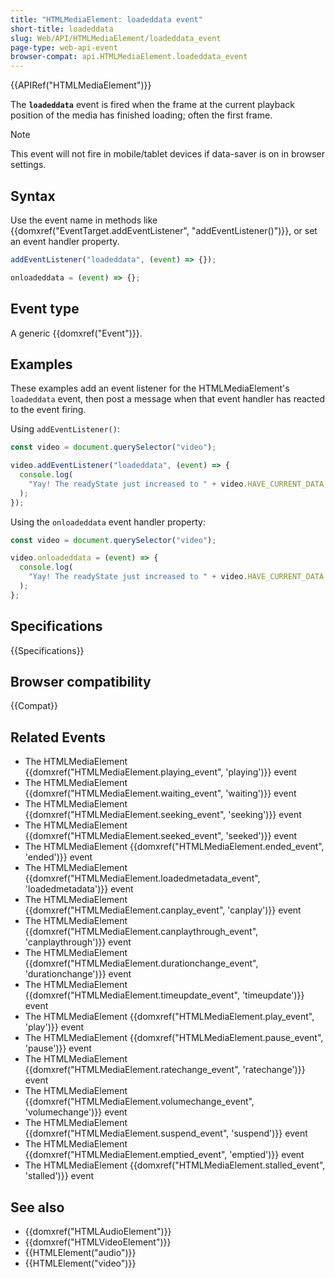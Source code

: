 ```yaml
---
title: "HTMLMediaElement: loadeddata event"
short-title: loadeddata
slug: Web/API/HTMLMediaElement/loadeddata_event
page-type: web-api-event
browser-compat: api.HTMLMediaElement.loadeddata_event
---
```


{{APIRef("HTMLMediaElement")}}

The **`loadeddata`** event is fired when the frame at the current playback position of the media has finished loading; often the first frame.

> [!NOTE]
> This event will not fire in mobile/tablet devices if data-saver is on in browser settings.

## Syntax

Use the event name in methods like {{domxref("EventTarget.addEventListener", "addEventListener()")}}, or set an event handler property.

```js
addEventListener("loadeddata", (event) => {});

onloadeddata = (event) => {};
```

## Event type

A generic {{domxref("Event")}}.

## Examples

These examples add an event listener for the HTMLMediaElement's `loadeddata` event, then post a message when that event handler has reacted to the event firing.

Using `addEventListener()`:

```js
const video = document.querySelector("video");

video.addEventListener("loadeddata", (event) => {
  console.log(
    "Yay! The readyState just increased to " + video.HAVE_CURRENT_DATA + " or greater for the first time."
  );
});
```

Using the `onloadeddata` event handler property:

```js
const video = document.querySelector("video");

video.onloadeddata = (event) => {
  console.log(
    "Yay! The readyState just increased to " + video.HAVE_CURRENT_DATA + " or greater for the first time."
  );
};
```

## Specifications

{{Specifications}}

## Browser compatibility

{{Compat}}

## Related Events

- The HTMLMediaElement {{domxref("HTMLMediaElement.playing_event", 'playing')}} event
- The HTMLMediaElement {{domxref("HTMLMediaElement.waiting_event", 'waiting')}} event
- The HTMLMediaElement {{domxref("HTMLMediaElement.seeking_event", 'seeking')}} event
- The HTMLMediaElement {{domxref("HTMLMediaElement.seeked_event", 'seeked')}} event
- The HTMLMediaElement {{domxref("HTMLMediaElement.ended_event", 'ended')}} event
- The HTMLMediaElement {{domxref("HTMLMediaElement.loadedmetadata_event", 'loadedmetadata')}} event
- The HTMLMediaElement {{domxref("HTMLMediaElement.canplay_event", 'canplay')}} event
- The HTMLMediaElement {{domxref("HTMLMediaElement.canplaythrough_event", 'canplaythrough')}} event
- The HTMLMediaElement {{domxref("HTMLMediaElement.durationchange_event", 'durationchange')}} event
- The HTMLMediaElement {{domxref("HTMLMediaElement.timeupdate_event", 'timeupdate')}} event
- The HTMLMediaElement {{domxref("HTMLMediaElement.play_event", 'play')}} event
- The HTMLMediaElement {{domxref("HTMLMediaElement.pause_event", 'pause')}} event
- The HTMLMediaElement {{domxref("HTMLMediaElement.ratechange_event", 'ratechange')}} event
- The HTMLMediaElement {{domxref("HTMLMediaElement.volumechange_event", 'volumechange')}} event
- The HTMLMediaElement {{domxref("HTMLMediaElement.suspend_event", 'suspend')}} event
- The HTMLMediaElement {{domxref("HTMLMediaElement.emptied_event", 'emptied')}} event
- The HTMLMediaElement {{domxref("HTMLMediaElement.stalled_event", 'stalled')}} event

## See also

- {{domxref("HTMLAudioElement")}}
- {{domxref("HTMLVideoElement")}}
- {{HTMLElement("audio")}}
- {{HTMLElement("video")}}
